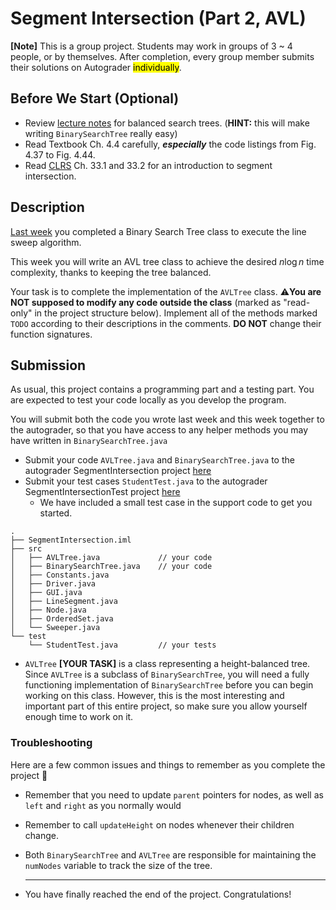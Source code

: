 # Segment Intersection (Part 2, AVL)

**[Note]** This is a group project. Students may work in groups of 3 ~ 4 people, or by themselves.
  After completion, every group member submits their solutions on Autograder <mark>individually</mark>.

## Before We Start (Optional)

+ Review [lecture notes](./lectures/balanced-search-trees.md) for balanced search trees.
  (**HINT:** this will make writing `BinarySearchTree` really easy)
+ Read Textbook Ch. 4.4 carefully, ***especially*** the code listings
  from Fig. 4.37 to Fig. 4.44.
+ Read [CLRS](http://mitpress.mit.edu/9780262046305/introduction-to-algorithms/)
  Ch. 33.1 and 33.2 for an introduction to segment intersection.


## Description

[Last week](./SegmentBST.md) you completed a Binary Search Tree class to execute 
the line sweep algorithm.

This week you will write an AVL tree class to achieve the desired $n \log n$ time
complexity, thanks to keeping the tree balanced.

Your task is to complete the implementation of the `AVLTree` class.
⚠️**You are NOT supposed to modify any code outside the class**
(marked as "read-only" in the project structure below).
Implement all of the methods marked `TODO` according to their descriptions
in the comments. **DO NOT** change their function signatures.



## Submission


As usual, this project contains a programming part and a testing part.
You are expected to test your code locally as you develop the program.

You will submit both the code you wrote last week and this week together to the 
autograder, so that you have access to any helper methods you may have written in 
`BinarySearchTree.java`


<!-- TODO: Link AG -->
+ Submit your code `AVLTree.java` and `BinarySearchTree.java` to the autograder SegmentIntersection project [here](https://autograder.luddy.indiana.edu/web/)
+ Submit your test cases `StudentTest.java` to the autograder SegmentIntersectionTest project [here](https://autograder.luddy.indiana.edu/web/)
  * We have included a small test case in the support code to get you started.



```
.
├── SegmentIntersection.iml
├── src
│   ├── AVLTree.java             // your code
│   ├── BinarySearchTree.java    // your code
│   ├── Constants.java
│   ├── Driver.java
│   ├── GUI.java
│   ├── LineSegment.java
│   ├── Node.java
│   ├── OrderedSet.java
│   └── Sweeper.java
└── test
    └── StudentTest.java         // your tests
```

* `AVLTree` **[YOUR TASK]** is a class representing a height-balanced tree. Since
  `AVLTree` is a subclass of `BinarySearchTree`, you will need a fully
  functioning implementation of `BinarySearchTree` before you can begin
  working on this class. However, this is the most interesting and
  important part of this entire project, so make sure you allow
  yourself enough time to work on it.


### Troubleshooting

Here are a few common issues and things to remember as you complete the project 🙂
- Remember that you need to update `parent` pointers for nodes, as well as `left` and `right` as you normally would
- Remember to call `updateHeight` on nodes whenever their children change.
- Both `BinarySearchTree` and `AVLTree` are responsible for maintaining the `numNodes` variable to track the size of the tree.

  -----------------

* You have finally reached the end of the project. Congratulations!
